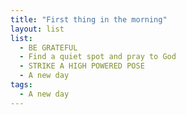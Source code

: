 ```yaml
---
title: "First thing in the morning"
layout: list
list:
  - BE GRATEFUL
  - Find a quiet spot and pray to God
  - STRIKE A HIGH POWERED POSE
  - A new day
tags:
  - A new day
---
```

